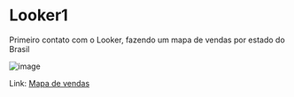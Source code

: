 # Looker1

Primeiro contato com o Looker, fazendo um mapa de vendas por estado do Brasil

![image](https://github.com/dsCarneiro/Looker1/assets/148643524/8def6cfc-350b-44ca-a4aa-79df1de7aaf6)

Link: [Mapa de vendas](https://lookerstudio.google.com/u/0/reporting/7d0d456e-781c-48a9-ac1c-d0aaa4ab25f0/page/m97rD)

